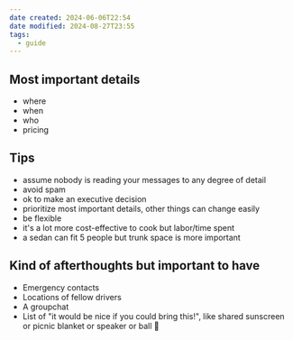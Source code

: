 ```yaml
---
date created: 2024-06-06T22:54
date modified: 2024-08-27T23:55
tags:
  - guide
---
```

## Most important details
- where
- when
- who
- pricing

## Tips
- assume nobody is reading your messages to any degree of detail
- avoid spam
- ok to make an executive decision
- prioritize most important details, other things can change easily
- be flexible
- it's a lot more cost-effective to cook but labor/time spent
- a sedan can fit 5 people but trunk space is more important

## Kind of afterthoughts but important to have
- Emergency contacts
- Locations of fellow drivers
- A groupchat
- List of "it would be nice if you could bring this!", like shared sunscreen or picnic blanket or speaker or ball 🏈